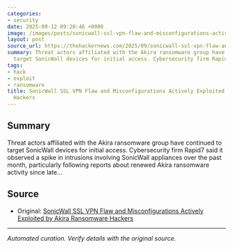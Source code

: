 ```yaml
---
categories:
- security
date: 2025-09-12 09:20:46 +0000
image: /images/posts/sonicwall-ssl-vpn-flaw-and-misconfigurations-actively-exploi-6c5a90f1.jpg
layout: post
source_url: https://thehackernews.com/2025/09/sonicwall-ssl-vpn-flaw-and.html
summary: Threat actors affiliated with the Akira ransomware group have continued to
  target SonicWall devices for initial access. Cybersecurity firm Rapid7 said it observ...
tags:
- hack
- exploit
- ransomware
title: SonicWall SSL VPN Flaw and Misconfigurations Actively Exploited by Akira Ransomware
  Hackers
---
```


## Summary

Threat actors affiliated with the Akira ransomware group have continued to target SonicWall devices for initial access. Cybersecurity firm Rapid7 said it observed a spike in intrusions involving SonicWall appliances over the past month, particularly following reports about renewed Akira ransomware activity since late...

## Source

- Original: [SonicWall SSL VPN Flaw and Misconfigurations Actively Exploited by Akira Ransomware Hackers](https://thehackernews.com/2025/09/sonicwall-ssl-vpn-flaw-and.html)


---

*Automated curation. Verify details with the original source.*